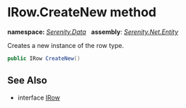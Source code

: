 # IRow.CreateNew method
**namespace:** *[Serenity.Data](../../README.md#serenity.data-namespace)*   **assembly**: *[Serenity.Net.Entity](../../README.md)*

Creates a new instance of the row type.

```csharp
public IRow CreateNew()
```

## See Also

* interface [IRow](../IRow.md)